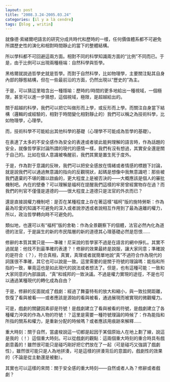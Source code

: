 ```yaml
---
layout: post
title: "2008.3.24-2005.03.24"
categories: [il y a là cendre]
tags: [blog , writin]
---
```


就像德·索緒爾吧語言的研究分成共時代和歷時的一樣，任何價值體系都不可避免所謂歷史性的演化和相對時間靜止的當下的整體結構。

所以學科都不可回避這兩方面。相對不同的科學知識兩方面的“比例”不同而已。于是，由于比例可以出現兩種極端：自然科學與哲學。

黑格爾就說過哲學史就是哲學。而對于自然科學，比如物理學，主要關注點其自身內部的靜態結構，但在一些最前沿的方面，仍然出現以“歷史的”為主。

于是，可以猜這里暗含出一種隱喻：歷時的/時間的更多地給出一種視域，一個極限，甚至可以進一步猜想，這個視域，極限，是超越給出的。

關于超越的科學，我們可以把它叫做形而上學，或反形而上學。而關注自身當下結構（邏輯的或經驗的，相對于時間變化相對靜止的）我們可以稱之為技術科學，比如物理學，心理學。

而，技術科學不可能給出其他科學的基礎（心理學不可能成為哲學的基礎）。

在表達了太多的不安全感作為安全的表達或者彼此能夠理解的語言時，作為話題的安全，就像哲學家討論所謂的現代的感情一樣，我們有沒有想過，其實安全還是關于自己的。比如在個人意識被喚醒前，我們其實是置生死于度外。

于是，作為對于意識的反映，我們可以把安全感放在情緒或者情感的標題下討論，就是說我們可以通過無意識的指向的反觀現狀，起碼是想像中我無意識吧：那些被我們遺棄的不堪的難以啟齒的，更大程度上是被否決的——大概應該是個人的審批機制吧。內在的壁壘？可以理解是福柯在提醒我們這樣的牢房曾經實物存在過？而我們的判官不僅僅是道德的——很大程度上道德只是法官的外衣而已？

還是直接說權力機制吧：是否在某種程度上存在著這樣“福柯”版的施特勞斯：作為最為珍愛的知識不可避免的深入或者說滲透或者說相互作用到了最為遠離的權力，所以，政治哲學轉向時不可避免的。

類似地，也還可以有“福柯”版的舍勒：作為全景觀察下的個體，法官必然內化為道德的法官，于是誕生的新的市民階層的新的道德其心理基礎必然是怨恨……

修辭的本質其實只是——準確！尼采說的哲學家不過是在語言的網中掙扎。其實不過就是：他找不到最準確的表達？！修辭的效果最終是說服，讓大家同意；準確說的是符合（？），符合真相，真實，真理或者就簡單地說“真”不過符合作為現代的詞匯很不準確，其它也可以說是一致。這里需要的是關于符號的理論嗎：能指和所指的一致，畢竟這也是如此現代的說法或者想法了。但是，也有這種可能：一致和大家同意的內部諧調，“真”和城邦的一致決議。不過是權力實現的途徑，不是也可以通過某種現代的轉化成為自由？

于是，修辭的反面就成了戲劇：經過了舞臺特有的放大和縮小，與一致拉開距離，恢復了看與被看——或者應該是源始的看與被看，通過展現而被實現的微觀權力。

可是，戲劇的關鍵因素卻是符號！是戲劇建立了看與被看的符號，是戲劇建立了各種權力沖突的作為人物的符號！？這里是需要一種符號理論的時候了：作為能指和所指的關系和權力，是重新分配的時候嗎？或者應該用痕跡來解釋……

重大時刻：關于自然，當盧梭說這一切都是起因于某個原始人在地上劃了線，說這是我的（！）這個重大時刻。可以從戲劇的觀點：這兩個重大時刻的重合時具有戲劇意義的！雖然很可能只是碰巧剛好把它們放在了一起（可是碰巧又強調了戲劇性），雖然很可能只是人為地拼湊，可是這樣的拼湊背后的意圖的，戲劇性的效果的（不論是從主動還是被動）。

其實也可以這樣的來問：關于安全感的重大時刻——自然或者人為？修辭或者戲劇？
